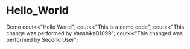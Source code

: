 # Hello_World
Demo
cout<<"Hello World";
cout<<"This is a demo code";
cout<<"This change was performed by VanshikaB1099";
cout<<"This changed was performed by Second User";
